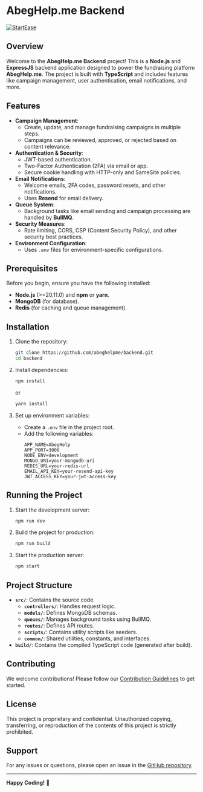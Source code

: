# AbegHelp.me Backend

[![StartEase](https://img.shields.io/badge/Generated%20by-StartEase-blue)](https://github.com/JC-Coder/startease)

## Overview

Welcome to the **AbegHelp.me Backend** project! This is a **Node.js** and **ExpressJS** backend application designed to power the fundraising platform **AbegHelp.me**. The project is built with **TypeScript** and includes features like campaign management, user authentication, email notifications, and more.

## Features

- **Campaign Management**:
  - Create, update, and manage fundraising campaigns in multiple steps.
  - Campaigns can be reviewed, approved, or rejected based on content relevance.
- **Authentication & Security**:
  - JWT-based authentication.
  - Two-Factor Authentication (2FA) via email or app.
  - Secure cookie handling with HTTP-only and SameSite policies.
- **Email Notifications**:
  - Welcome emails, 2FA codes, password resets, and other notifications.
  - Uses **Resend** for email delivery.
- **Queue System**:
  - Background tasks like email sending and campaign processing are handled by **BullMQ**.
- **Security Measures**:
  - Rate limiting, CORS, CSP (Content Security Policy), and other security best practices.
- **Environment Configuration**:
  - Uses `.env` files for environment-specific configurations.

## Prerequisites

Before you begin, ensure you have the following installed:

- **Node.js** (>=20.11.0) and **npm** or **yarn**.
- **MongoDB** (for database).
- **Redis** (for caching and queue management).

## Installation

1. Clone the repository:

   ```bash
   git clone https://github.com/abeghelpme/backend.git
   cd backend
   ```

2. Install dependencies:

   ```bash
   npm install
   ```

   or

   ```bash
   yarn install
   ```

3. Set up environment variables:
   - Create a `.env` file in the project root.
   - Add the following variables:
     ```plaintext
     APP_NAME=AbegHelp
     APP_PORT=3000
     NODE_ENV=development
     MONGO_URI=your-mongodb-uri
     REDIS_URL=your-redis-url
     EMAIL_API_KEY=your-resend-api-key
     JWT_ACCESS_KEY=your-jwt-access-key
     ```

## Running the Project

1. Start the development server:

   ```bash
   npm run dev
   ```

2. Build the project for production:

   ```bash
   npm run build
   ```

3. Start the production server:
   ```bash
   npm start
   ```

## Project Structure

- **`src/`**: Contains the source code.
  - **`controllers/`**: Handles request logic.
  - **`models/`**: Defines MongoDB schemas.
  - **`queues/`**: Manages background tasks using BullMQ.
  - **`routes/`**: Defines API routes.
  - **`scripts/`**: Contains utility scripts like seeders.
  - **`common/`**: Shared utilities, constants, and interfaces.
- **`build/`**: Contains the compiled TypeScript code (generated after build).

## Contributing

We welcome contributions! Please follow our [Contribution Guidelines](CONTRIBUTING.md) to get started.

## License

This project is proprietary and confidential. Unauthorized copying, transferring, or reproduction of the contents of this project is strictly prohibited.

## Support

For any issues or questions, please open an issue in the [GitHub repository](https://github.com/abeg-help/backend/issues).

---

**Happy Coding!** 🚀
